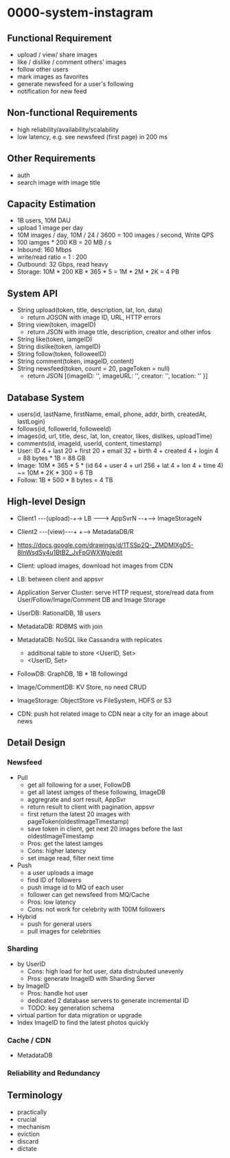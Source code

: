 # 0000-system-instagram

## Functional Requirement
- upload / view/ share images
- like / dislike / comment others' images
- follow other users
- mark images as favorites
- generate newsfeed for a user's following
- notification for new feed

## Non-functional Requirements
- high reliability/availability/scalability
- low latency, e.g. see newsfeed (first page) in 200 ms

## Other Requirements
- auth
- search image with image title

## Capacity Estimation
- 1B users, 10M DAU
- upload 1 image per day
- 10M images / day, 10M / 24 / 3600 = 100 images / second, Write QPS
- 100 iamges * 200 KB = 20 MB / s
- Inbound: 160 Mbps
- write/read ratio = 1 : 200
- Outbound: 32 Gbps, read heavy
- Storage: 10M * 200 KB * 365 * 5 = 1M * 2M * 2K = 4 PB

## System API
- String upload(token, title, description, lat, lon, data)
    - return JOSON with image ID, URL, HTTP errors
- String view(token, imageID)
    - return JSON with image title, description, creator and other infos
- String like(token, iamgeID)
- String dislike(token, iamgeID)
- String follow(token, followeeID)
- String comment(token, imageID, content)
- String newsfeed(token, count = 20, pageToken = null)
    - return JSON [{imageID: '', imageURL: '', creator: '', location: '' }]

## Database System
- users(id, lastName, firstName, email, phone, addr, birth, createdAt, lastLogin)
- follows(id, followerId, followeeId)
- images(id, url, title, desc, lat, lon, creator, likes, dislikes, uploadTime)
- comments(id, imageId, userId, content, timestamp)
- User: ID 4 + last 20 + first 20 + email 32 + birth 4 + created 4 + login 4 = 88 bytes * 1B = 88 GB
- Image: 10M * 365 * 5 * (id 64 + user 4 + url 256 + lat 4 + lon 4 + time 4) ~= 10M * 2K * 300 = 6 TB
- Follow: 1B * 500 * 8 bytes = 4 TB

## High-level Design

- Client1 ---(upload)-+-> LB ---> AppSvrN --+--> ImageStorageN
- Client2 ---(view)---+                     +--> MetadataDB/R

- https://docs.google.com/drawings/d/1TSSp2Q-_ZMDMlXgD5-8InWsdSy4u1BtB2_JvFpGWXWg/edit
- Client: upload images, download hot images from CDN
- LB: between client and appsvr
- Application Server Cluster: serve HTTP request, store/read data from User/Follow/Image/Comment DB and Image Storage
- UserDB: RationalDB, 1B users
- MetadataDB: RDBMS with join
- MetadataDB: NoSQL like Cassandra with replicates
    - additional table to store <UserID, Set<PhotoID>>
    - <UserID, Set<Following>>

- FollowDB: GraphDB, 1B * 1B followingd
- Image/CommentDB: KV Store, no need CRUD
- ImageStorage: ObjectStore vs FileSystem, HDFS or S3
- CDN: push hot related image to CDN near a city for an image about news

## Detail Design

### Newsfeed
- Pull
    - get all following for a user, FollowDB
    - get all latest iamges of these following, ImageDB
    - aggregrate and sort result, AppSvr
    - return result to client with pagination, appsvr
    - first return the latest 20 images with pageToken(oldestImageTimestamp)
    - save token in client, get next 20 images before the last oldestImageTimestamp
    - Pros: get the latest iamges
    - Cons: higher latency
    - set image read, filter next time
- Push
    - a user uploads a image
    - find ID of followers
    - push image id to MQ of each user
    - follower can get newsfeed from MQ/Cache
    - Pros: low latency
    - Cons: not work for celebrity with 100M followers
- Hybrid
    - push for general users
    - pull images for celebrities

### Sharding
- by UserID
    - Cons: high load for hot user, data distrubuted unevenly
    - Pros: generate ImageID with Sharding Server
- by ImageID
    - Pros: handle hot user
    - dedicated 2 database servers to generate incremental ID
    - TODO: key generation schema
- virtual partion for data migration or upgrade
- Index ImageID to find the latest photos quickly

### Cache / CDN
- MetadataDB


### Reliability and Redundancy

## Terminology
- practically
- crucial
- mechanism
- eviction
- discard
- dictate





















